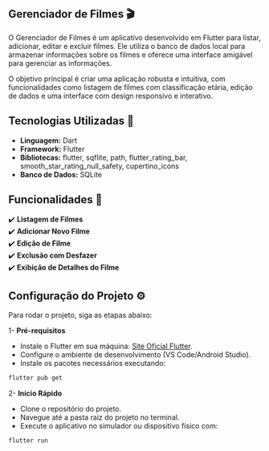 ## Gerenciador de Filmes 🎬
O Gerenciador de Filmes é um aplicativo desenvolvido em Flutter para listar, adicionar, editar e excluir filmes. Ele utiliza o banco de dados local para armazenar informações sobre os filmes e oferece uma interface amigável para gerenciar as informações.

O objetivo principal é criar uma aplicação robusta e intuitiva, com funcionalidades como listagem de filmes com classificação etária, edição de dados e uma interface com design responsivo e interativo.

## Tecnologias Utilizadas 🚀

- **Linguagem:** Dart
- **Framework:** Flutter
- **Bibliotecas:** flutter, sqflite, path, flutter_rating_bar, smooth_star_rating_null_safety, cupertino_icons
- **Banco de Dados:**  SQLite

## Funcionalidades 🌟 

✔️ **Listagem de Filmes**  
✔️ **Adicionar Novo Filme**  
✔️ **Edição de Filme**  
✔️ **Exclusão com Desfazer**  
✔️ **Exibição de Detalhes do Filme**  

## Configuração do Projeto ⚙️
Para rodar o projeto, siga as etapas abaixo:

1- **Pré-requisitos** 
- Instale o Flutter em sua máquina: [Site Oficial Flutter](https://flutter.dev/).
- Configure o ambiente de desenvolvimento (VS Code/Android Studio).
- Instale os pacotes necessários executando:
```bash
flutter pub get
```
2- **Início Rápido** 
- Clone o repositório do projeto.
- Navegue até a pasta raiz do projeto no terminal.
- Execute o aplicativo no simulador ou dispositivo físico com:
```bash
flutter run
```



